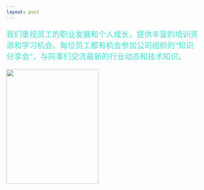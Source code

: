 ```yaml
---
layout: post
---
```

<div class="container">
	<div class="row" rows="8">
	    <div class="col-md-6">
			<p style="color: rgb(64,224,208); font-size: 20px;">我们重视员工的职业发展和个人成长，提供丰富的培训资源和学习机会。每位员工都有机会参加公司组织的“知识分享会”，与同事们交流最新的行业动态和技术知识。</p>
        </div>
		<div class="col-md-3 ">
			<div class="thumbnail">
				<img src="/imges/ct/学习与成长.png" style="width: 240px;height: 300px;">
			</div>
		</div>
	</div>
</div>

